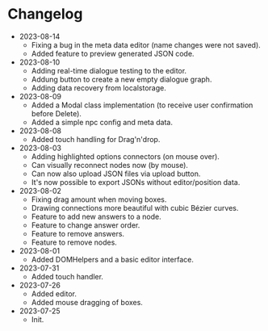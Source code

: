 # Changelog

- 2023-08-14
  - Fixing a bug in the meta data editor (name changes were not saved).
  - Added feature to preview generated JSON code.
- 2023-08-10
  - Adding real-time dialogue testing to the editor.
  - Addung button to create a new empty dialogue graph.
  - Adding data recovery from localstorage.
- 2023-08-09
  - Added a Modal class implementation (to receive user confirmation before Delete).
  - Added a simple npc config and meta data.
- 2023-08-08
  - Added touch handling for Drag'n'drop.
- 2023-08-03
  - Adding highlighted options connectors (on mouse over).
  - Can visually reconnect nodes now (by mouse).
  - Can now also upload JSON files via upload button.
  - It's now possible to export JSONs without editor/position data.
- 2023-08-02
  - Fixing drag amount when moving boxes.
  - Drawing connections more beautiful with cubic Bézier curves.
  - Feature to add new answers to a node.
  - Feature to change answer order.
  - Feature to remove answers.
  - Feature to remove nodes.
- 2023-08-01
  - Added DOMHelpers and a basic editor interface.
- 2023-07-31
  - Added touch handler.
- 2023-07-26
  - Added editor.
  - Added mouse dragging of boxes.
- 2023-07-25
  - Init.
